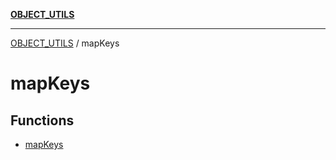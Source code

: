 [**OBJECT_UTILS**](../README.md)

***

[OBJECT_UTILS](../README.md) / mapKeys

# mapKeys

## Functions

- [mapKeys](functions/mapKeys.md)
